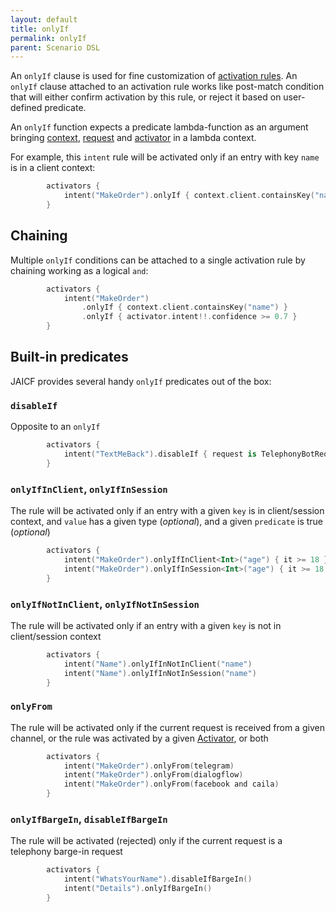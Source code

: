 ```yaml
---
layout: default
title: onlyIf
permalink: onlyIf
parent: Scenario DSL
---
```


An `onlyIf` clause is used for fine customization of [activation rules](activators). An `onlyIf` clause
attached to an activation rule works like post-match condition that will either confirm activation by this rule, or reject it 
based on user-defined predicate.

An `onlyIf` function expects a predicate lambda-function as an argument bringing [context](context),
[request](request) and [activator](activator) in a lambda context.


For example, this `intent` rule will be activated only if an entry with key `name` is in a client context:
```kotlin
        activators {
            intent("MakeOrder").onlyIf { context.client.containsKey("name") }
        }
```

## Chaining

Multiple `onlyIf` conditions can be attached to a single activation rule by chaining working as a logical `and`:
```kotlin
        activators {
            intent("MakeOrder")
                .onlyIf { context.client.containsKey("name") }
                .onlyIf { activator.intent!!.confidence >= 0.7 }
        }

```

## Built-in predicates

JAICF provides several handy `onlyIf` predicates out of the box:

### `disableIf`

Opposite to an `onlyIf`
```kotlin
        activators {
            intent("TextMeBack").disableIf { request is TelephonyBotRequest }
        }
```

### `onlyIfInClient`, `onlyIfInSession`

The rule will be activated only if an entry with a given `key` is in client/session context, and `value` has a given type (_optional_), and a given `predicate` is true (_optional_)
```kotlin
        activators {
            intent("MakeOrder").onlyIfInClient<Int>("age") { it >= 18 }
            intent("MakeOrder").onlyIfInSession<Int>("age") { it >= 18 }
        }
```

### `onlyIfNotInClient`, `onlyIfNotInSession`

The rule will be activated only if an entry with a given `key` is not in client/session context
```kotlin
        activators {
            intent("Name").onlyIfInNotInClient("name")
            intent("Name").onlyIfInNotInSession("name")
        }
```

### `onlyFrom`

The rule will be activated only if the current request is received from a given channel, or the rule was activated by a given [Activator](https://github.com/just-ai/jaicf-kotlin/blob/master/core/src/main/kotlin/com/justai/jaicf/activator/Activator.kt), or both
```kotlin
        activators {
            intent("MakeOrder").onlyFrom(telegram)
            intent("MakeOrder").onlyFrom(dialogflow)
            intent("MakeOrder").onlyFrom(facebook and caila)
        }
```

### `onlyIfBargeIn`, `disableIfBargeIn`

The rule will be activated (rejected) only if the current request is a telephony barge-in request
```kotlin
        activators {
            intent("WhatsYourName").disableIfBargeIn()
            intent("Details").onlyIfBargeIn()
        }   
```
